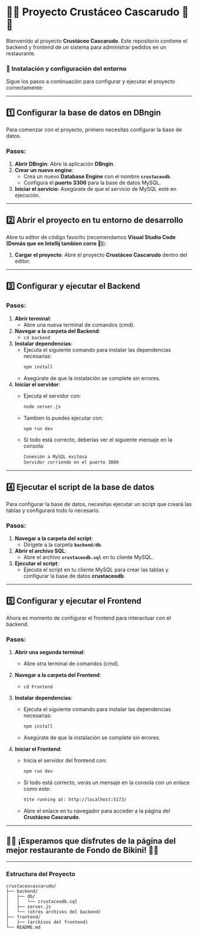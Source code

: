 # 🍔🦀 Proyecto Crustáceo Cascarudo 🦀🍔

Bienvenido al proyecto **Crustáceo Cascarudo**. Este repositorio contiene el backend y frontend de un sistema para administrar pedidos en un restaurante.

### 🚀 Instalación y configuración del entorno

Sigue los pasos a continuación para configurar y ejecutar el proyecto correctamente:

---

## 1️⃣ Configurar la base de datos en DBngin

Para comenzar con el proyecto, primero necesitas configurar la base de datos.

### Pasos:

1. **Abrir DBngin**: Abre la aplicación **DBngin**.
2. **Crear un nuevo engine**:
   - Crea un nuevo **Database Engine** con el nombre **`crustaceodb`**.
   - Configura el **puerto 3306** para la base de datos MySQL.
3. **Iniciar el servicio**: Asegúrate de que el servicio de MySQL esté en ejecución.

---

## 2️⃣ Abrir el proyecto en tu entorno de desarrollo

Abre tu editor de código favorito (recomendamos **Visual Studio Code (Demás que en Intellij tambien corre 👀)**):

1. **Cargar el proyecto**: Abre el proyecto **Crustáceo Cascarudo** dentro del editor.

---

## 3️⃣ Configurar y ejecutar el Backend

### Pasos:

1. **Abrir terminal**:
   - Abre una nueva terminal de comandos (cmd).
2. **Navegar a la carpeta del Backend**:
   - `cd backend`
3. **Instalar dependencias**:
   - Ejecuta el siguiente comando para instalar las dependencias necesarias:
     ```bash
     npm install
     ```
   - Asegúrate de que la instalación se complete sin errores.
4. **Iniciar el servidor**:
   - Ejecuta el servidor con:
     ```bash
     node server.js
     ```

   - Tambien lo puedes ejecutar con:
     ```bash
     npm run dev
     ```

   - Si todo está correcto, deberías ver el siguiente mensaje en la consola:
     ```bash
     Conexión a MySQL exitosa
     Servidor corriendo en el puerto 3000
     ```

---

## 4️⃣ Ejecutar el script de la base de datos

Para configurar la base de datos, necesitas ejecutar un script que creará las tablas y configurará todo lo necesario.

### Pasos:

1. **Navegar a la carpeta del script**:
   - Dirígete a la carpeta **`backend/db`**.
2. **Abrir el archivo SQL**:
   - Abre el archivo **`crustaceodb.sql`** en tu cliente MySQL.
3. **Ejecutar el script**:
   - Ejecuta el script en tu cliente MySQL para crear las tablas y configurar la base de datos **crustaceodb**.

---

## 5️⃣ Configurar y ejecutar el Frontend

Ahora es momento de configurar el frontend para interactuar con el backend.

### Pasos:

1. **Abrir una segunda terminal**:
   - Abre otra terminal de comandos (cmd).
2. **Navegar a la carpeta del Frontend**:
   - `cd Frontend`
3. **Instalar dependencias**:
   - Ejecuta el siguiente comando para instalar las dependencias necesarias:
     ```bash
     npm install
     ```
   - Asegúrate de que la instalación se complete sin errores.
4. **Iniciar el Frontend**:

   - Inicia el servidor del frontend con:
     ```bash
     npm run dev
     ```
   - Si todo está correcto, verás un mensaje en la consola con un enlace como este:

     ```bash
     Vite running at: http://localhost:5173/
     ```

   - Abre el enlace en tu navegador para acceder a la página del **Crustáceo Cascarudo**.

---

## 🍔🦀 ¡Esperamos que disfrutes de la página del mejor restaurante de Fondo de Bikini! 🦀🍔

---
### Estructura del Proyecto

```plaintext
crustaceocascarudo/
├── backend/
│   ├── db/
│   │   └── crustaceodb.sql
│   ├── server.js
│   └── (otros archivos del backend)
├── frontend/
│   ├── (archivos del frontend)
└── README.md
```
